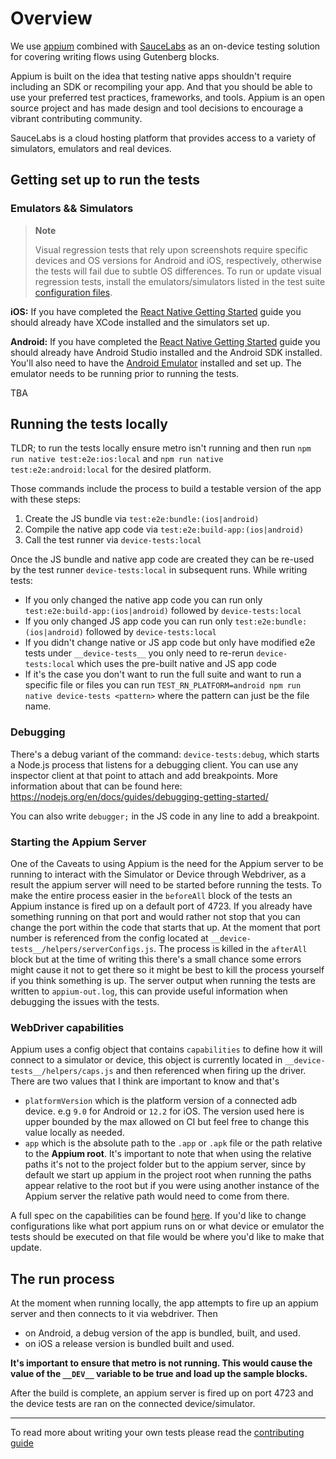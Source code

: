 # Overview

We use [appium](http://appium.io/) combined with [SauceLabs](https://saucelabs.com/) as an on-device testing solution for covering writing flows using Gutenberg blocks.

Appium is built on the idea that testing native apps shouldn't require including an SDK or recompiling your app. And that you should be able to use your preferred test practices, frameworks, and tools. Appium is an open source project and has made design and tool decisions to encourage a vibrant contributing community.

SauceLabs is a cloud hosting platform that provides access to a variety of simulators, emulators and real devices.

## Getting set up to run the tests

### Emulators && Simulators

> **Note**
>
> Visual regression tests that rely upon screenshots require specific devices and OS versions for Android and iOS, respectively, otherwise the tests will fail due to subtle OS differences. To run or update visual regression tests, install the emulators/simulators listed in the test suite [configuration files](https://github.com/WordPress/gutenberg/blob/trunk/packages/react-native-editor/__device-tests__/helpers/caps.js#L30-L31).

**iOS:** If you have completed the [React Native Getting Started](https://reactnative.dev/docs/environment-setup) guide you should already have XCode installed and the simulators set up.

**Android:** If you have completed the [React Native Getting Started](https://reactnative.dev/docs/environment-setup) guide you should already have Android Studio installed and the Android SDK installed. You'll also need to have the [Android Emulator](https://developer.android.com/studio/run/emulator) installed and set up. The emulator needs to be running prior to running the tests.

TBA

## Running the tests locally

TLDR; to run the tests locally ensure metro isn't running and then run `npm run native test:e2e:ios:local` and `npm run native test:e2e:android:local` for the desired platform.

Those commands include the process to build a testable version of the app with these steps:

1. Create the JS bundle via `test:e2e:bundle:(ios|android)`
1. Compile the native app code via `test:e2e:build-app:(ios|android)`
1. Call the test runner via `device-tests:local`

Once the JS bundle and native app code are created they can be re-used by the test runner `device-tests:local` in subsequent runs. While writing tests:

-   If you only changed the native app code you can run only `test:e2e:build-app:(ios|android)` followed by `device-tests:local`
-   If you only changed JS app code you can run only `test:e2e:bundle:(ios|android)` followed by `device-tests:local`
-   If you didn't change native or JS app code but only have modified e2e tests under `__device-tests__` you only need to re-rerun `device-tests:local` which uses the pre-built native and JS app code
-   If it's the case you don't want to run the
    full suite and want to run a specific file or files you can run `TEST_RN_PLATFORM=android npm run native device-tests <pattern>` where the pattern can just be the file name.

### Debugging

There's a debug variant of the command: `device-tests:debug`, which starts a Node.js process that listens for a debugging client. You can use any inspector client at that point to attach and add breakpoints. More information about that can be found here: https://nodejs.org/en/docs/guides/debugging-getting-started/

You can also write `debugger;` in the JS code in any line to add a breakpoint.

### Starting the Appium Server

One of the Caveats to using Appium is the need for the Appium server to be running to interact with the Simulator or Device through Webdriver, as a result the appium server will need to be started before running the tests. To make the entire process easier in the `beforeAll` block of the tests an Appium instance is fired up on a default port of 4723. If you already have something running on that port and would rather not stop that you can change the port within the code that starts that up. At the moment that port number is referenced from the config located at `__device-tests__/helpers/serverConfigs.js`. The process is killed in the `afterAll` block but at the time of writing this there's a small chance some errors might cause it not to get there so it might be best to kill the process yourself if you think something is up. The server output when running the tests are written to `appium-out.log`, this can provide useful information when debugging the issues with the tests.

### WebDriver capabilities

Appium uses a config object that contains `capabilities` to define how it will connect to a simulator or device, this object is currently located in `__device-tests__/helpers/caps.js` and then referenced when firing up the driver. There are two values that I think are important to know and that's

-   `platformVersion` which is the platform version of a connected adb device. e.g `9.0` for Android or `12.2` for iOS. The version used here is upper bounded by the max allowed on CI but feel free to change this value locally as needed.
-   `app` which is the absolute path to the `.app` or `.apk` file or the path relative to the **Appium root**. It's important to note that when using the relative paths it's not to the project folder but to the appium server, since by default we start up appium in the project root when running the paths appear relative to the root but if you were using another instance of the Appium server the relative path would need to come from there.

A full spec on the capabilities can be found [here](http://appium.io/docs/en/writing-running-appium/caps/). If you'd like to change configurations like
what port appium runs on or what device or emulator the tests should be executed on that file would be where you'd like to make that update.

## The run process

At the moment when running locally, the app attempts to fire up an appium server and then connects to it via webdriver. Then

-   on Android, a debug version of the app is bundled, built, and used.
-   on iOS a release version is bundled built and used.

**It's important to ensure that **metro is not running.** This would cause the value of the `__DEV__` variable to be true and load up the sample blocks.**

After the build is complete, an appium server is fired up on port 4723 and the device tests are ran on the connected device/simulator.

---

To read more about writing your own tests please read the [contributing guide](https://github.com/WordPress/gutenberg/blob/HEAD/packages/react-native-editor/__device-tests__/CONTRIBUTING.md)
